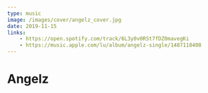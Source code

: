 ```yaml
---
type: music
image: /images/cover/angelz_cover.jpg
date: 2019-11-15
links:
    - https://open.spotify.com/track/6L3y0v0RSt7fDZ0mavegKi
    - https://music.apple.com/lu/album/angelz-single/1487118408
---
```


# Angelz
